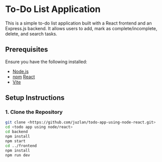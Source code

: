 # To-Do List Application

This is a simple to-do list application built with a React frontend and an Express.js backend. It allows users to add, mark as complete/incomplete, delete, and search tasks.

## Prerequisites

Ensure you have the following installed:

- [Node.js](https://nodejs.org)
- [npm](https://www.npmjs.com/)
[React](https://reactjs.org/)
- [Vite](https://vitejs.dev/)


## Setup Instructions

### 1. Clone the Repository

```bash
git clone <https://github.com/juzlan/todo-app-using-node-react.git>
cd <todo app using node/react>
cd backend
npm install
npm start
cd ../frontend
npm install
npm run dev
